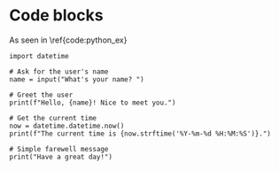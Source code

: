 # Code blocks

As seen in \ref{code:python_ex}

```{.python .numberLines #code:python_ex caption="Python function to add two numbers"}
import datetime

# Ask for the user's name
name = input("What's your name? ")

# Greet the user
print(f"Hello, {name}! Nice to meet you.")

# Get the current time
now = datetime.datetime.now()
print(f"The current time is {now.strftime('%Y-%m-%d %H:%M:%S')}.")

# Simple farewell message
print("Have a great day!")
```